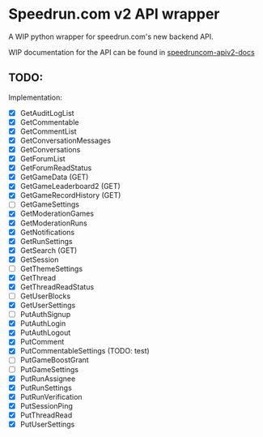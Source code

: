 # Speedrun.com v2 API wrapper

A WIP python wrapper for speedrun.com's new backend API.

WIP documentation for the API can be found in [speedruncom-apiv2-docs](https://github.com/ManicJamie/speedruncom-apiv2-docs)

## TODO:
Implementation:
- [x] GetAuditLogList
- [x] GetCommentable
- [x] GetCommentList
- [x] GetConversationMessages
- [x] GetConversations
- [x] GetForumList
- [x] GetForumReadStatus
- [x] GetGameData (GET)
- [x] GetGameLeaderboard2 (GET)
- [x] GetGameRecordHistory (GET)
- [ ] GetGameSettings
- [x] GetModerationGames
- [x] GetModerationRuns
- [x] GetNotifications
- [x] GetRunSettings
- [x] GetSearch (GET)
- [x] GetSession
- [ ] GetThemeSettings
- [x] GetThread
- [x] GetThreadReadStatus
- [ ] GetUserBlocks
- [x] GetUserSettings
- [ ] PutAuthSignup
- [x] PutAuthLogin
- [x] PutAuthLogout
- [x] PutComment
- [x] PutCommentableSettings (TODO: test)
- [ ] PutGameBoostGrant
- [ ] PutGameSettings
- [x] PutRunAssignee
- [x] PutRunSettings
- [x] PutRunVerification
- [x] PutSessionPing
- [x] PutThreadRead
- [x] PutUserSettings